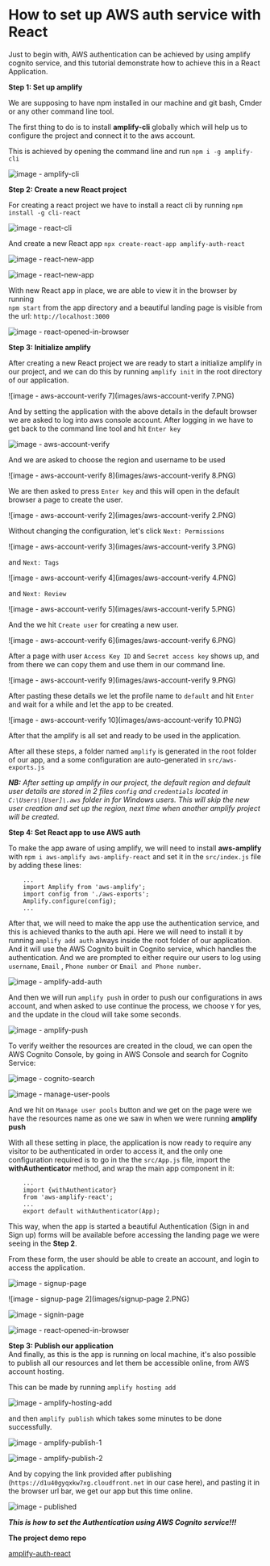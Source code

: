 # How to set up AWS auth service with React

Just to begin with, AWS authentication can be achieved by using amplify cognito service, and this tutorial demonstrate how to achieve this in a React Application.    
    
**Step 1: Set up amplify**    

We are supposing to have npm installed in our machine and git bash, Cmder or any other command line tool.    
    
The first thing to do is to install **amplify-cli** globally which will help us to configure the project and connect it to the aws account.    
    
This is achieved by opening the command line and run `npm i -g amplify-cli`    

![image - amplify-cli](images/amplify-cli.PNG)    
    
**Step 2: Create a new React project**

For creating a react project we have to install a react cli by running `npm install -g cli-react`    

![image - react-cli](images/react-cli.PNG)    
    
And create a new React app `npx create-react-app amplify-auth-react`    

![image - react-new-app](images/react-new-app-1.PNG)    
    
![image - react-new-app](images/react-new-app-2.PNG)    
    
With new React app in place, we are able to view it in the browser by running     
`npm start` from the app directory and a beautiful landing page is visible from the url: `http://localhost:3000`

![image - react-opened-in-browser](images/react-opened-in-browser.PNG)    
    
**Step 3: Initialize amplify**   
 
After creating a new React project we are ready to start a initialize amplify in our project, and we can do this by running `amplify init` in the root directory of our application.    
    
![image - aws-account-verify 7](images/aws-account-verify 7.PNG)    
  
And by setting the application with the above details in the default browser we are asked to log into aws console account. After logging in we have to get back to the command line tool and hit `Enter key`  

![image - aws-account-verify](images/aws-account-verify.PNG)    
  
And we are asked to choose the region and username to be used  
    
![image - aws-account-verify 8](images/aws-account-verify 8.PNG)    
  
We are then asked to press `Enter key` and this will open in  the default browser a page to create the user.  
    
![image - aws-account-verify 2](images/aws-account-verify 2.PNG)    
  
Without changing the configuration, let's click `Next: Permissions`

![image - aws-account-verify 3](images/aws-account-verify 3.PNG)    
  
and  `Next: Tags`  

![image - aws-account-verify 4](images/aws-account-verify 4.PNG)    
  
and  `Next: Review`  

![image - aws-account-verify 5](images/aws-account-verify 5.PNG)    
  
And the we hit `Create user` for creating a new user.  
    
![image - aws-account-verify 6](images/aws-account-verify 6.PNG)    
  
After a page with user `Access Key ID` and `Secret access key` shows up, and from there we can copy them and use them in our command line.  
    
![image - aws-account-verify 9](images/aws-account-verify 9.PNG)    
  
After pasting these details we let the profile name to `default` and hit `Enter` and wait for a while and let the app to be created.  
    
![image - aws-account-verify 10](images/aws-account-verify 10.PNG)  
  
After that the amplify is all set and ready to be used in the application.  
  
After all these steps, a folder named `amplify` is generated in the root folder of our app, and a some configuration are auto-generated in `src/aws-exports.js`  
  
***NB:** After setting up amplify in our project, the default region and default user details are stored in 2 files `config` and `credentials` located in `C:\Users\[User]\.aws` folder in for Windows users. This will skip the new user creation and set up the region, next time when another amplify project will be created.*  
  
**Step 4: Set React app to use AWS auth** 
  
To make the app aware of using amplify, we will need to install **aws-amplify** with `npm i aws-amplify aws-amplify-react` and set it in the `src/index.js` file by adding these lines:  

```
    ...
    import Amplify from 'aws-amplify';
    import config from './aws-exports';    
    Amplify.configure(config);
    ...
``` 
 
After that, we will need to make the app use the authentication service, and this is achieved thanks to the auth api. Here we will need to install it by running `amplify add auth` always inside the root folder of our application. And it will use the AWS Cognito built in Cognito service, which handles the authentication. And we are prompted to either require our users to log using `username`, `Email` , `Phone number` or `Email and Phone number`.  
  
![image - amplify-add-auth](images/amplify-add-auth.PNG)  
  
And then we will run `amplify push` in order to push our configurations in aws account, and when asked to use continue the process, we choose `Y` for yes, and the update in the cloud will take some seconds.  
  
![image - amplify-push](images/amplify-push.PNG)  
  
To verify weither the resources are created in the cloud, we can open the AWS Cognito Console, by going in AWS Console and search for Cognito Service:   
  
![image - cognito-search](images/cognito-search.PNG)  
  
![image - manage-user-pools](images/manage-user-pools.PNG)  
  
And we hit on `Manage user pools` button and we get on the page were we have the resources name as one we saw in when we were running **amplify push**  
  
With all these setting in place, the application is now ready to require any visitor to be authenticated in order to access it, and the only one configuration required is to go in the the `src/App.js` file, import the **withAuthenticator** method, and wrap the main app component in it:  
  
```
    ...
    import {withAuthenticator}
    from 'aws-amplify-react';
    ...
    export default withAuthenticator(App);
``` 
This way, when the app is started a beautiful Authentication (Sign in and Sign up) forms will be available before accessing the landing page we were seeing in the **Step 2**.  
  
From these form, the user should be able to create an account, and login to access the application.  
  
![image - signup-page](images/signup-page.PNG)  
  
![image - signup-page 2](images/signup-page 2.PNG)  
  
![image - signin-page](images/signin-page.PNG)  
  
![image - react-opened-in-browser](images/react-opened-in-browser.PNG)  
  
**Step 3: Publish our application**   
And finally,  as this is the app is running on local machine, it's also possible to publish all our resources and let them be accessible online, from AWS account hosting.  
  
This can be made by running `amplify hosting add`  
  
![image - amplify-hosting-add](images/amplify-hosting-add.PNG)  
  
 and then `amplify publish` which takes some minutes to be done successfully.  
  
![image - amplify-publish-1](images/amplify-publish-1.PNG)  
  
![image - amplify-publish-2](images/amplify-publish-2.PNG)  
  
And by copying the link provided after publishing (`https://d1u40gyqxkw7xg.cloudfront.net` in our case here), and pasting it in the browser url bar, we get our app but this time online.  
  
![image - published](images/published.PNG)  
  
***This is how to set the Authentication using AWS Cognito service!!!***  
  
**The project demo repo**

[amplify-auth-react](https://github.com/gildniy/amplify-auth-react)

